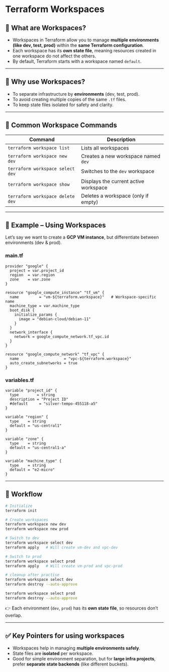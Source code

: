 
#  Terraform Workspaces

## 🔹 What are Workspaces?

* Workspaces in Terraform allow you to manage **multiple environments (like dev, test, prod)** within the **same Terraform configuration**.
* Each workspace has its **own state file**, meaning resources created in one workspace do not affect the others.
* By default, Terraform starts with a workspace named `default`.

---

## 🔹 Why use Workspaces?

* To separate infrastructure by **environments** (dev, test, prod).
* To avoid creating multiple copies of the same `.tf` files.
* To keep state files isolated for safety and clarity.

---

## 🔹 Common Workspace Commands

| Command                          | Description                           |
| -------------------------------- | ------------------------------------- |
| `terraform workspace list`       | Lists all workspaces                  |
| `terraform workspace new dev`    | Creates a new workspace named `dev`   |
| `terraform workspace select dev` | Switches to the `dev` workspace       |
| `terraform workspace show`       | Displays the current active workspace |
| `terraform workspace delete dev` | Deletes a workspace (only if empty)   |

---

## 🧾 Example – Using Workspaces

Let’s say we want to create a **GCP VM instance**, but differentiate between environments (dev & prod).

### main.tf

```hcl
provider "google" {
  project = var.project_id
  region  = var.region
  zone    = var.zone
}

resource "google_compute_instance" "tf_vm" {
  name         = "vm-${terraform.workspace}"   # Workspace-specific name
  machine_type = var.machine_type
  boot_disk {
    initialize_params {
      image = "debian-cloud/debian-11"
    }
  }
  network_interface {
    network = google_compute_network.tf_vpc.id
  }
}

resource "google_compute_network" "tf_vpc" {
  name                    = "vpc-${terraform.workspace}"
  auto_create_subnetworks = true
}
```

### variables.tf

```hcl
variable "project_id" {
  type        = string
  description = "Project ID"
  #default     = "silver-tempo-455118-a5"
}

variable "region" {
  type    = string
  default = "us-central1"
}

variable "zone" {
  type    = string
  default = "us-central1-a"
}

variable "machine_type" {
  type    = string
  default = "e2-micro"
}
```

---

## 🔹 Workflow

```bash
# Initialize
terraform init

# Create workspaces
terraform workspace new dev
terraform workspace new prod

# Switch to dev
terraform workspace select dev
terraform apply   # Will create vm-dev and vpc-dev

# Switch to prod
terraform workspace select prod
terraform apply   # Will create vm-prod and vpc-prod

# cleanup after practise
terraform workspace select dev
terraform destroy --auto-approve

terraform workspace select prod
terraform destroy --auto-approve
```

👉 Each environment (`dev`, `prod`) has its **own state file**, so resources don’t overlap.

---

## ✅ Key Pointers for using workspaces

* Workspaces help in managing **multiple environments safely**.
* State files are **isolated** per workspace.
* Good for simple environment separation, but for **large infra projects**, prefer **separate state backends** (like different buckets).

